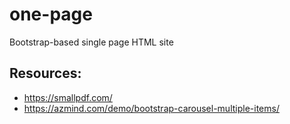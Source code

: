 # one-page
Bootstrap-based single page HTML site

## Resources:
- https://smallpdf.com/
- https://azmind.com/demo/bootstrap-carousel-multiple-items/

